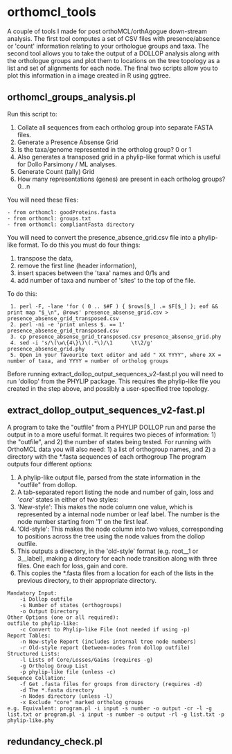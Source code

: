 # orthomcl_tools
A couple of tools I made for post orthoMCL/orthAgogue down-stream analysis. The first tool computes a set of CSV files with presence/absence or 'count' information relating to your orthologue groups and taxa. The second tool allows you to take the output of a DOLLOP analysis along with the orthologue groups and plot them to locations on the tree topology as a list and set of alignments for each node. The final two scripts allow you to plot this information in a image created in R using ggtree.

## orthomcl_groups_analysis.pl

Run this script to:
1. Collate all sequences from each ortholog group into separate FASTA files.
2. Generate a Presence Absense Grid
  1. Is the taxa/genome represented in the ortholog group? 0 or 1
  2. Also generates a transposed grid in a phylip-like format which is useful for Dollo Parsimony / ML analyses.
3. Generate Count (tally) Grid
  1. How many representations (genes) are present in each ortholog groups? 0...n

You will need these files:
```
- from orthomcl: goodProteins.fasta
- from orthomcl: groups.txt
- from orthomcl: compliantFasta directory
```

You will need to convert the presence_absence_grid.csv file into a phylip-like format. To do this you must do four things:
 1. transpose the data,
 2. remove the first line (header information),
 3. insert spaces between the 'taxa' names and 0/1s and
 4. add number of taxa and number of 'sites' to the top of the file.

To do this:
```
 1. perl -F, -lane 'for ( 0 .. $#F ) { $rows[$_] .= $F[$_] }; eof && print map "$_\n", @rows' presence_absense_grid.csv > presence_absense_grid_transposed.csv
 2. perl -ni -e 'print unless $. == 1' presence_absense_grid_transposed.csv
 3. cp presence_absense_grid_transposed.csv presence_absense_grid.phy
 4. sed -i 's/\(\w\{4\}\)\(.*\)/\1      \t\2/g' presence_absense_grid.phy
 5. Open in your favourite text editor and add " XX YYYY", where XX = number of taxa, and YYYY = number of ortholog groups
```
Before running extract_dollop_output_sequences_v2-fast.pl you will need to run 'dollop' from the PHYLIP package. This requires the phylip-like file you created in the step above, and possibly a user-specified tree topology.

## extract_dollop_output_sequences_v2-fast.pl

A program to take the "outfile" from a PHYLIP DOLLOP run and parse the output in to a more useful format. It requires two pieces of information: 1) the "outfile", and 2) the number of states being tested. For running with OrthoMCL data you will also need: 1) a list of orthogroup names, and 2) a directory with the *.fasta sequences of each orthogroup
The program outputs four different options:

1. A phylip-like output file, parsed from the state information in the "outfile" from dollop.
2. A tab-separated report listing the node and number of gain, loss and '*core*' states in either of two styles:
  1. 'New-style': This makes the node column one value, which is represented by a internal node number or leaf label. The number is the node number starting from '1' on the first leaf.
  2. 'Old-style': This makes the node column into two values, corresponding to positions across the tree using the node values from the dollop outfile.
3. This outputs a directory, in the 'old-style' format (e.g. root__1 or 3__label), making a directory for each node transition along with three files. One each for loss, gain and core.
4. This copies the *.fasta files from a location for each of the lists in the previous directory, to their appropriate directory.

```
Mandatory Input:
	-i Dollop outfile
	-s Number of states (orthogroups)
	-o Output Directory
Other Options (one or all required):
outfile to phylip-like:
	-c Convert to Phylip-like File (not needed if using -p)
Report Tables:
	-n New-style Report (includes internal tree node numbers)
	-r Old-style report (between-nodes from dollop outfile)
Structured Lists:
	-l Lists of Core/Losses/Gains (requires -g)
	-g Ortholog Group List
	-p phylip-like file (unless -c)
Sequence Collation:
	-f Get .fasta files for groups from directory (requires -d)
	-d The *.fasta directory
	-n Nodes directory (unless -l)
	-x Exclude "core" marked ortholog groups
e.g. Equivalent: program.pl -i input -s number -o output -cr -l -g list.txt or program.pl -i input -s number -o output -rl -g list.txt -p phylip-like.phy

```

## redundancy_check.pl

